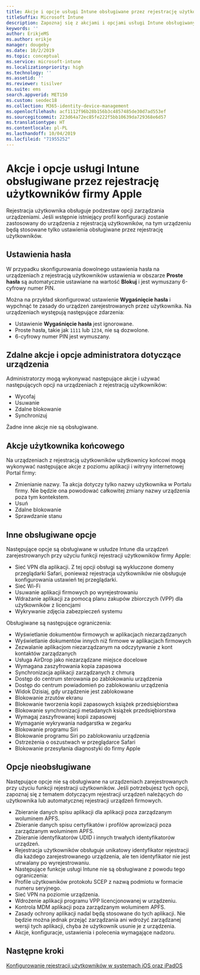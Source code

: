 ```yaml
---
title: Akcje i opcje usługi Intune obsługiwane przez rejestrację użytkowników firmy Apple
titleSuffix: Microsoft Intune
description: Zapoznaj się z akcjami i opcjami usługi Intune obsługiwanymi przez rejestrację użytkowników firmy Apple
keywords: ''
author: ErikjeMS
ms.author: erikje
manager: dougeby
ms.date: 10/2/2019
ms.topic: conceptual
ms.service: microsoft-intune
ms.localizationpriority: high
ms.technology: ''
ms.assetid: ''
ms.reviewer: tisilver
ms.suite: ems
search.appverid: MET150
ms.custom: seodec18
ms.collection: M365-identity-device-management
ms.openlocfilehash: acf1112f96b28b156b3c4857485de30d7ad553ef
ms.sourcegitcommit: 223d64a72ec85fe222f5bb10639da729368e6d57
ms.translationtype: HT
ms.contentlocale: pl-PL
ms.lasthandoff: 10/04/2019
ms.locfileid: "71955252"
---
```

# <a name="intune-actions-and-options-supported-with-apple-user-enrollment"></a>Akcje i opcje usługi Intune obsługiwane przez rejestrację użytkowników firmy Apple

Rejestracja użytkownika obsługuje podzestaw opcji zarządzania urządzeniami. Jeśli wstępnie istniejący profil konfiguracji zostanie zastosowany do urządzenia z rejestracją użytkowników, na tym urządzeniu będą stosowane tylko ustawienia obsługiwane przez rejestrację użytkowników.

## <a name="password-settings"></a>Ustawienia hasła

W przypadku skonfigurowania dowolnego ustawienia hasła na urządzeniach z rejestracją użytkowników ustawienia w obszarze **Proste hasła** są automatycznie ustawiane na wartość **Blokuj** i jest wymuszany 6-cyfrowy numer PIN.

Można na przykład skonfigurować ustawienie **Wygaśnięcie hasła** i wypchnąć te zasady do urządzeń zarejestrowanych przez użytkownika. Na urządzeniach występują następujące zdarzenia:
- Ustawienie **Wygaśnięcie hasła** jest ignorowane.
- Proste hasła, takie jak `1111` lub `1234`, nie są dozwolone.
- 6-cyfrowy numer PIN jest wymuszany.

## <a name="administrator-remote-device-actions-and-options"></a>Zdalne akcje i opcje administratora dotyczące urządzenia
Administratorzy mogą wykonywać następujące akcje i używać następujących opcji na urządzeniach z rejestracją użytkowników:
- Wycofaj
- Usuwanie
- Zdalne blokowanie
- Synchronizuj

Żadne inne akcje nie są obsługiwane.

## <a name="end-user-actions"></a>Akcje użytkownika końcowego
Na urządzeniach z rejestracją użytkowników użytkownicy końcowi mogą wykonywać następujące akcje z poziomu aplikacji i witryny internetowej Portal firmy:
- Zmienianie nazwy. Ta akcja dotyczy tylko nazwy użytkownika w Portalu firmy. Nie będzie ona powodować całkowitej zmiany nazwy urządzenia poza tym kontekstem.
- Usuń
- Zdalne blokowanie
- Sprawdzanie stanu

## <a name="other-supported-options"></a>Inne obsługiwane opcje

Następujące opcje są obsługiwane w usłudze Intune dla urządzeń zarejestrowanych przy użyciu funkcji rejestracji użytkowników firmy Apple:
- Sieć VPN dla aplikacji. Z tej opcji obsługi są wykluczone domeny przeglądarki Safari, ponieważ rejestracja użytkowników nie obsługuje konfigurowania ustawień tej przeglądarki.
- Sieć Wi-Fi 
- Usuwanie aplikacji firmowych po wyrejestrowaniu
- Wdrażanie aplikacji za pomocą planu zakupów zbiorczych (VPP) dla użytkowników z licencjami
- Wykrywanie zdjęcia zabezpieczeń systemu

Obsługiwane są następujące ograniczenia:
- Wyświetlanie dokumentów firmowych w aplikacjach niezarządzanych
- Wyświetlanie dokumentów innych niż firmowe w aplikacjach firmowych
- Zezwalanie aplikacjom niezarządzanym na odczytywanie z kont kontaktów zarządzanych
- Usługa AirDrop jako niezarządzane miejsce docelowe
- Wymagana zaszyfrowania kopia zapasowa
- Synchronizacja aplikacji zarządzanych z chmurą
- Dostęp do centrum sterowania po zablokowaniu urządzenia
- Dostęp do centrum powiadomień po zablokowaniu urządzenia
- Widok Dzisiaj, gdy urządzenie jest zablokowane
- Blokowanie zrzutów ekranu
- Blokowanie tworzenia kopii zapasowych książek przedsiębiorstwa
- Blokowanie synchronizacji metadanych książek przedsiębiorstwa
- Wymagaj zaszyfrowanej kopii zapasowej
- Wymaganie wykrywania nadgarstka w zegarku
- Blokowanie programu Siri
- Blokowanie programu Siri po zablokowaniu urządzenia
- Ostrzeżenia o oszustwach w przeglądarce Safari
- Blokowanie przesyłania diagnostyki do firmy Apple


## <a name="options-not-supported"></a>Opcje nieobsługiwane
Następujące opcje nie są obsługiwane na urządzeniach zarejestrowanych przy użyciu funkcji rejestracji użytkowników. Jeśli potrzebujesz tych opcji, zapoznaj się z tematem dotyczącym rejestracji urządzeń należących do użytkownika lub automatycznej rejestracji urządzeń firmowych.
- Zbieranie danych spisu aplikacji dla aplikacji poza zarządzanym woluminem APFS.
- Zbieranie danych spisu certyfikatów i profilów aprowizacji poza zarządzanym woluminem APFS.
- Zbieranie identyfikatorów UDID i innych trwałych identyfikatorów urządzeń.
- Rejestracja użytkowników obsługuje unikatowy identyfikator rejestracji dla każdego zarejestrowanego urządzenia, ale ten identyfikator nie jest utrwalany po wyrejestrowaniu.
- Następujące funkcje usługi Intune nie są obsługiwane z powodu tego ograniczenia:
- Profile użytkowników protokołu SCEP z nazwą podmiotu w formacie numeru seryjnego.
- Sieć VPN na poziomie urządzenia.
- Wdrożenie aplikacji programu VPP licencjonowanej w urządzeniu.
- Kontrola MDM aplikacji poza zarządzanym woluminem APFS.
- Zasady ochrony aplikacji nadal będą stosowane do tych aplikacji. Nie będzie można jednak przejąć zarządzania ani wdrożyć zarządzanej wersji tych aplikacji, chyba że użytkownik usunie je z urządzenia.
- Akcje, konfiguracje, ustawienia i polecenia wymagające nadzoru. 

## <a name="next-steps"></a>Następne kroki

[Konfigurowanie rejestracji użytkowników w systemach iOS oraz iPadOS](ios-user-enrollment.md)